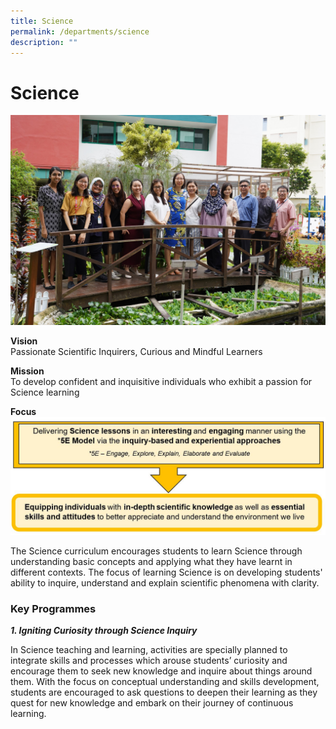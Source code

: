 ```yaml
---
title: Science
permalink: /departments/science
description: ""
---
```

# **Science**

![](/images/DSC00107.jpg)

**Vision**     
Passionate Scientific Inquirers, Curious and Mindful Learners  

**Mission**      
To develop confident and inquisitive individuals who exhibit a passion for Science learning

**Focus**
![](/images/ScienceImg.jpg)

The Science curriculum encourages students to learn Science through understanding basic concepts and applying what they have learnt in different contexts. The focus of learning Science is on developing students' ability to inquire, understand and explain scientific phenomena with clarity.  

### Key Programmes

_**1\. Igniting Curiosity through Science Inquiry**_

In Science teaching and learning, activities are specially planned to integrate skills and processes which arouse students’ curiosity and encourage them to seek new knowledge and inquire about things around them. With the focus on conceptual understanding and skills development, students are encouraged to ask questions to deepen their learning as they quest for new knowledge and embark on their journey of continuous learning.